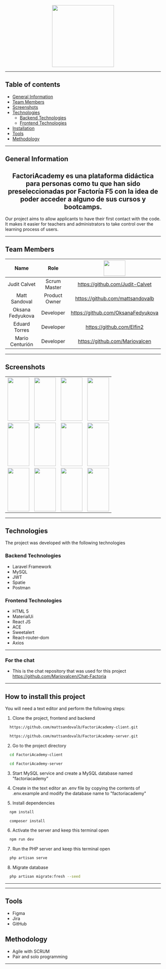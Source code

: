 <div align="center"><img src="./src/assets/readme/logowhite.png" width="200"/></div>

----

## Table of contents
* [General Information](#general-information)
* [Team Members](#team-members)
* [Screenshots](#screenshots)
* [Technologies](#technologies)
    * [Backend Technologies](#backend-technologies)
    * [Frontend Technologies](#frontend-technologies)
* [Installation](#how-to-install-this-project)
* [Tools](#tools)
* [Methodology](#methodology)


***
## General Information

## <div align="center"> FactoriAcademy es una plataforma didáctica para personas como tu que han sido preseleccionadas por Factoría F5 con la idea de poder acceder a alguno de sus cursos y bootcamps. </div>

Our project aims to allow applicants to have their first contact with the code. It makes it easier for teachers and administrators to take control over the learning process of users.

***


## Team Members

| Name | Role | <img src="./src/assets/readme/github.png" width="70px" height="50px"> |
| :---: | :---: | :---: |
| Judit Calvet |  Scrum Master | https://github.com/Judit-Calvet |
| Matt Sandoval | Product Owner| https://github.com/mattsandovalb |
| Oksana Fedyukova | Developer | https://github.com/OksanaFedyukova |
| Eduard Torres | Developer | https://github.com/Elfin2 |
| Mario Centurión | Developer | https://github.com/Mariovalcen |

***

## Screenshots

<table>
<tr>
<td><img src="./src/assets/readme/cursos1.jpg" width="70px" height="140px"></td>
<td><img src="./src/assets/readme/home1.jpg" width="70px" height="140px"></td>
<td><img src="./src/assets/readme/home2.jpg" width="70px" height="140px"></td>
<td><img src="./src/assets/readme/prof.jpg" width="70px" height="140px"></td>
</tr>
<tr>
<td><img src="./src/assets/readme/task1.jpg" width="70px" height="140px"></td>
<td><img src="./src/assets/readme/task2.jpg" width="70px" height="140px"></td>
<td><img src="./src/assets/readme/test.jpg" width="70px" height="140px"></td>
<td><img src="./src/assets/readme/prof.jpg" width="70px" height="140px"></td>
</tr>
<tr>
<td><img src="./src/assets/readme/image (1).png" width="70px" height="140px"></td>
<td><img src="./src/assets/readme/image (3).png" width="70px" height="140px"></td>
<td><img src="./src/assets/readme/image (4).png" width="70px" height="140px"></td>
<td><img src="./src/assets/readme/image (2).png" width="70px" height="140px"></td>
</tr>
</table>


***

## Technologies

The project was developed with the following technologies

### Backend Technologies

- Laravel Framework
- MySQL
- JWT
- Spatie
- Postman

### Frontend Technologies

- HTML 5
- MaterialUi
- React JS
- ACE
- Sweetalert
- React-router-dom
- Axios
***

### For the chat

- This is the chat repository that was used for this project https://github.com/Mariovalcen/Chat-Factoria

***

## How to install this project

You will need a text editor and perform the following steps:

1. Clone the project, frontend and backend
```bash
  https://github.com/mattsandovalb/FactoriAcademy-client.git
```
```bash
  https://github.com/mattsandovalb/FactoriAcademy-server.git
```

2. Go to the project directory
```bash
  cd FactoriAcademy-client
```
```bash
  cd FactoriAcademy-server
```

3. Start MySQL service and create a MySQL database named "factoriacademy"

4. Create in the text editor an .env file by copying the contents of .env.example and modify the database name to
"factoriacademy"

5. Install dependencies
```bash
  npm install
```
```bash
  composer install
```

6. Activate the server and keep this terminal open
```bash
  npm run dev
```

7. Run the PHP server and keep this terminal open
```bash
  php artisan serve
```

8. Migrate database
```bash
  php artisan migrate:fresh --seed
```

***

***
## Tools

- Figma
- Jira
- GitHub

## Methodology
- Agile with SCRUM
- Pair and solo programming
***